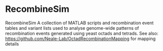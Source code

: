 # RecombineSim
RecombineSim
A collection of MATLAB scripts and recombination event tables and variant lists used to analyse genome-wide patterns
of recombination events generated using yeast octads and tetrads.
See also: https://github.com/Neale-Lab/OctadRecombinationMapping for mapping details
